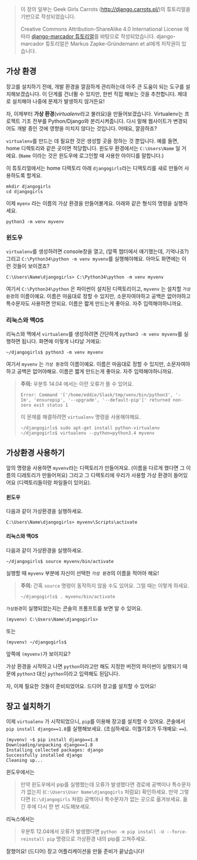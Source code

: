 > 이 장의 일부는 Geek Girls Carrots (http://django.carrots.pl/)의 튜토리얼을 기반으로 작성되었습니다.
> 
> Creative Commons Attribution-ShareAlike 4.0 International License 에 따라 [django-marcador 튜토리얼](http://django-marcador.keimlink.de/)를 바탕으로 작성되었습니다. django-marcador 튜토리얼은 Markus Zapke-Gründemann et al에게 저작권이 있습니다.

## 가상 환경

장고를 설치하기 전에, 개발 환경을 깔끔하게 관리하는데 아주 큰 도움이 되는 도구를 설치해보겠습니다. 이 단계를 건너뛸 수 있지만, 한번 직접 해보는 것을 추천합니다. 제대로 설치해야 나중에 문제가 발생하지 않거든요!

자, 이제부터 **가상 환경**(*virtualenv*라고 불러요)을 만들어보겠습니다. Virtualenv는 프로젝트 기초 전부를 Python/Django와 분리시켜줍니다. 다시 말해 웹사이트가 변경되어도 개발 중인 것에 영향을 미치지 않다는 것입니다. 어때요, 깔끔하죠?

`virtualenv`를 만드는 데 필요한 것은 생성할 곳을 정하는 것 뿐입니다. 예를 들면, home 디렉토리와 같은 곳이면 적당합니다. 윈도우 환경에서는 `C:\Users\Name` 일 거에요. (`Name` 이라는 것은 윈도우에 로그인할 때 사용한 아이디를 말합니다.)

이 튜토리얼에서는 home 디렉토리 아래 `djangogirls`라는 디렉토리를 새로 만들어 사용하도록 할게요.

    mkdir djangogirls
    cd djangogirls
    

이제 `myenv` 라는 이름의 가상 환경을 만들어볼게요. 아래와 같은 형식의 명령을 실행하세요.

    python3 -m venv myvenv
    

### 윈도우

`virtualenv`를 생성하려면 console창을 열고, (앞쪽 챕터에서 얘기했는데, 기억나죠?) 그리고 `C:\Python34\python -m venv myvenv`를 실행해야해요. 아마도 화면에는 이런 것들이 보이겠죠?

    C:\Users\Name\djangogirls> C:\Python34\python -m venv myvenv
    
    

여기서 `C:\Python34\python` 은 파이썬이 설치된 디렉토리이고, `myvenv` 는 설치할 `가상 환경`의 이름이예요. 이름은 마음대로 정할 수 있지만, 소문자여야하고 공백은 없어야하고 특수문자도 사용하면 안되요. 이름은 짧게 만드는게 좋아요. 자주 입력해야하니까요.

### 리눅스와 맥OS

리눅스와 맥에서 `virtualenv`를 생성하려면 간단하게 `python3 -m venv myvenv`를 실행하면 됩니다. 화면에 이렇게 나타날 거에요:

    ~/djangogirls$ python3 -m venv myvenv
    

여기서 `myvenv` 는 `가상 환경`의 이름이예요. 이름은 마음대로 정할 수 있지만, 소문자여야하고 공백은 없어야해요. 이름은 짧게 만드는게 좋아요. 자주 입력해야하니까요.

> **주의:** 우분투 14.04 에서는 이런 오류가 뜰 수 있어요.
> 
>     Error: Command '['/home/eddie/Slask/tmp/venv/bin/python3', '-Im', 'ensurepip', '--upgrade', '--default-pip']' returned non-zero exit status 1
>     
> 
> 이 문제를 해결하려면 `virtualenv` 명령을 사용해야해요.
> 
>     ~/djangogirls$ sudo apt-get install python-virtualenv 
>     ~/djangogirls$ virtualenv --python=python3.4 myvenv
>     

## 가상환경 사용하기

앞의 명령을 사용하면 `myvenv`라는 디렉토리가 만들어져요. (이름을 다르게 했다면 그 이름의 디레토리가 만들어져요) 그리고 그 디렉토리에 우리가 사용할 가상 환경이 들어있어요 (디렉토리들이랑 파일들이 있어요).

#### 윈도우

다음과 같이 가상환경을 실행하세요.

    C:\Users\Name\djangogirls> myvenv\Scripts\activate
    

#### 리눅스와 맥OS

다음과 같이 가상환경을 실행하세요.

    ~/djangogirls$ source myvenv/bin/activate
    

실행할 때 `myvenv` 부분에 자신이 선택한 `가상 환경`의 이름을 적어야 해요!

> **주의:** 간혹 `source` 명령이 동작하지 않을 수도 있어요. 그럴 때는 이렇게 하세요.
> 
>     ~/djangogirls$ . myvenv/bin/activate
>     

`가상환경`이 실행되었는지는 콘솔의 프롬프트를 보면 알 수 있어요.

    (myvenv) C:\Users\Name\djangogirls>
    

또는

    (myvenv) ~/djangogirls$
    

앞쪽에 `(myvenv)`가 보이지요?

가상 환경을 시작하고 나면 `python`이라고만 해도 지정한 버전의 파이썬이 실행되기 때문에 `python3` 대신 `python`이라고 입력해도 된답니다.

자, 이제 필요한 것들이 준비되었어요. 드디어 장고를 설치할 수 있어요!

## 장고 설치하기

이제 `virtualenv` 가 시작되었으니, `pip`를 이용해 장고를 설치할 수 있어요. 콘솔에서 `pip install django==1.8`를 실행해보세요. (조심하세요. 이퀄기호가 두개예요: `==`).

    (myvenv) ~$ pip install django==1.8 
    Downloading/unpacking django==1.8 
    Installing collected packages: django 
    Successfully installed django 
    Cleaning up...
    

윈도우에서는

> 만약 윈도우에서 pip를 실행했는데 오류가 발생했다면 경로에 공백이나 특수문자가 없는지 (`C:\Users\User Name\djangogirls` 처럼요) 확인하세요. 만약 그렇다면 (`C:\djangogirls` 처럼) 공백이나 특수문자가 없는 곳으로 옮겨보세요. 옮긴 후에 다시 한 번 시도해보세요.

리눅스에서는

> 우분투 12.04에서 오류가 발생했다면 `python -m pip install -U --force-reinstall pip` 명령으로 가상환경 내의 pip를 고쳐주세요.

잘했어요! (드디어) 장고 어플리케이션을 만들 준비가 끝났습니다!